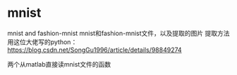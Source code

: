 # mnist
 mnist and fashion-mnist
mnist和fashion-mnist文件，以及提取的图片
提取方法用这位大佬写的python：
https://blog.csdn.net/SongGu1996/article/details/98849274

两个从matlab直接读mnist文件的函数
